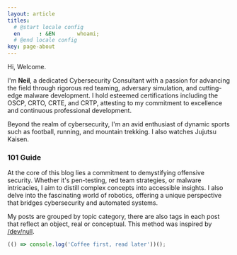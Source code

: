 ```yaml
---
layout: article
titles:
  # @start locale config
  en      : &EN       whoami;
  # @end locale config
key: page-about
---
```


Hi, Welcome.

I'm **Neil**, a dedicated Cybersecurity Consultant with a passion for advancing the field through rigorous red teaming, adversary simulation, and cutting-edge malware development. I hold esteemed certifications including the OSCP, CRTO, CRTE, and CRTP, attesting to my commitment to excellence and continuous professional development.

Beyond the realm of cybersecurity, I'm an avid enthusiast of dynamic sports such as football, running, and mountain trekking. I also watches Jujutsu Kaisen.

### 101 Guide 

At the core of this blog lies a commitment to demystifying offensive security. Whether it's pen-testing, red team strategies, or malware intricacies, I aim to distill complex concepts into accessible insights. I also delve into the fascinating world of robotics, offering a unique perspective that bridges cybersecurity and automated systems.

My posts are grouped by topic category, there are also tags in each post that reflect an object, real or conceptual. This method was inspired by [/dev/null](https://blog.benstein.nl/).

```javascript
(() => console.log('Coffee first, read later'))();
```